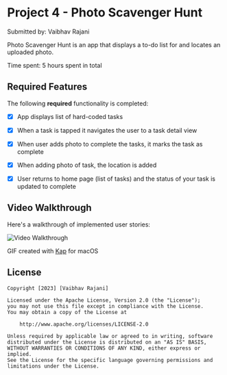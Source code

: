 # Project 4 - Photo Scavenger Hunt

Submitted by: Vaibhav Rajani

Photo Scavenger Hunt is an app that displays a to-do list for and locates an uploaded photo.

Time spent: 5 hours spent in total

## Required Features

The following **required** functionality is completed:

- [x] App displays list of hard-coded tasks
- [x] When a task is tapped it navigates the user to a task detail view
- [x] When user adds photo to complete the tasks, it marks the task as complete
- [x] When adding photo of task, the location is added
- [x] User returns to home page (list of tasks) and the status of your task is updated to complete


## Video Walkthrough

Here's a walkthrough of implemented user stories:

<img src='https://gifyu.com/image/SIK45.gif' title='Video Walkthrough' width='' alt='Video Walkthrough' />

GIF created with [Kap](https://getkap.co/) for macOS

## License

    Copyright [2023] [Vaibhav Rajani]

    Licensed under the Apache License, Version 2.0 (the "License");
    you may not use this file except in compliance with the License.
    You may obtain a copy of the License at

        http://www.apache.org/licenses/LICENSE-2.0

    Unless required by applicable law or agreed to in writing, software
    distributed under the License is distributed on an "AS IS" BASIS,
    WITHOUT WARRANTIES OR CONDITIONS OF ANY KIND, either express or implied.
    See the License for the specific language governing permissions and
    limitations under the License.
